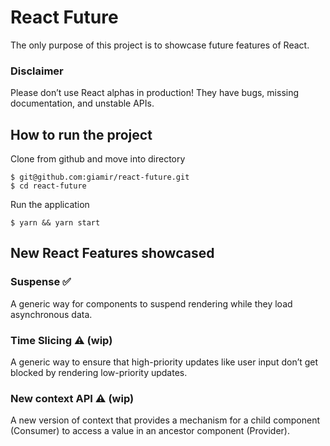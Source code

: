 # React Future
The only purpose of this project is to showcase future features of React.

### Disclaimer
Please don’t use React alphas in production! They have bugs, missing documentation, and unstable APIs.

## How to run the project

Clone from github and move into directory

```
$ git@github.com:giamir/react-future.git
$ cd react-future
```

Run the application
```
$ yarn && yarn start
```

## New React Features showcased

### Suspense ✅
A generic way for components to suspend rendering while they load asynchronous data.

### Time Slicing ⚠️ (wip)
A generic way to ensure that high-priority updates like user input don’t get blocked by rendering low-priority updates.

### New context API ⚠️ (wip)
A new version of context that provides a mechanism for a child component (Consumer) to access a value in an ancestor component (Provider).
